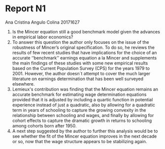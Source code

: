 # Report N1
Ana Cristina
Angulo Colina
20171627

1. Is the Mincer equation still a good benchmark model given the advances in empirical labor economics? 
2. To answer this question the author only focuses on the issue of the robustness of Mincer’s original specification. To do so, he reviews the results of few recent studies that have implications for the choice of an accurate ‘‘benchmark’’ earnings equation a la Mincer and supplements the main findings of these studies with some new empirical results based on the Current Population Survey (CPS) for the years 1979 to 2001. However, the author doesn´t attempt to cover the much larger literature on earnings determination that has been well surveyed elsewhere.
3. Lemieux's contribution was finding that  the Mincer equation remains an accurate benchmark for estimating wage determination equations provided that it is adjusted by including a quartic function in potential experience instead of just a quadratic, also by allowing for a quadratic term in years of schooling to capture the growing convexity in the relationship between schooling and wages, and finally by allowing for cohort effects to capture the dramatic growth in returns to schooling among cohorts born after 1950. 
4. A next step suggested by the author to further this analysis would be to see whether the fit of the Mincer equation improves in the next decade or so, now that the wage structure appears to be stabilizing again.
